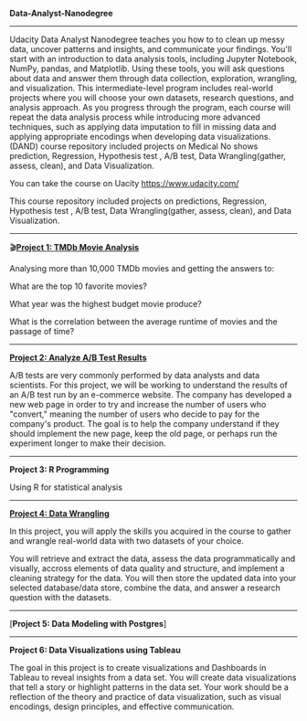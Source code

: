 **Data-Analyst-Nanodegree**

***
Udacity Data Analyst Nanodegree teaches you how to to clean up messy data, uncover patterns and insights, and communicate your findings. You'll start with an introduction to data analysis tools, including Jupyter Notebook, NumPy, pandas, and Matplotlib. Using these tools, you will ask questions about data and answer them through data collection, exploration, wrangling, and visualization. This intermediate-level program includes real-world projects where you will choose your own datasets, research questions, and analysis approach. As you progress through the program, each course will repeat the data analysis process while introducing
more advanced techniques, such as applying data imputation to fill in missing data and applying appropriate encodings when developing data visualizations.  (DAND) course repository included projects on Medical No shows prediction, Regression, Hypothesis test , A/B test, Data Wrangling(gather, assess, clean), and Data Visualization.

You can take the course on Uacity https://www.udacity.com/

This course repository included projects on predictions, Regression, Hypothesis test , A/B test, Data Wrangling(gather, assess, clean), and Data Visualization.

***

🎬[**Project 1: TMDb Movie Analysis**](https://github.com/NatoshaM/Udacity-Data-Analyst-Nanodegree/blob/main/Project%201%20_TMDb%20Movie%20Data%20Analysis/Investigate_a_Dataset.ipynb)

Analysing more than 10,000 TMDb movies and getting the answers to: 

What are the top 10 favorite movies? 

What year was the highest budget movie produce? 

What is the correlation between the average runtime of movies and the passage of time?

***

[**Project 2: Analyze A/B Test Results**](https://github.com/NatoshaM/Udacity-Data-Analyst-Nanodegree/blob/main/Project%202_%20AB%20Testing/Analyze_ab_test_results_notebook_new.ipynb)

A/B tests are very commonly performed by data analysts and data scientists. For this project, we will be working to understand the results of an A/B test run by an e-commerce website. The company has developed a new web page in order to try and increase the number of users who "convert," meaning the number of users who decide to pay for the company's product. The goal is to  help the company understand if they should implement the new page, keep the old page, or perhaps run the experiment longer to make their decision.


***

**Project 3: R Programming**

Using R for statistical analysis

***

[**Project 4: Data Wrangling**](https://github.com/NatoshaM/Udacity-Data-Analyst-Nanodegree/blob/main/Project%204_Data%20Wrangling/Data_Wrangling_Project_Template.ipynb)

In this project, you will apply the skills you acquired in the course to gather and wrangle real-world data with two datasets of your choice.

You will retrieve and extract the data, assess the data programmatically and visually, accross elements of data quality and structure, and implement a cleaning strategy for the data. You will then store the updated data into your selected database/data store, combine the data, and answer a research question with the datasets.

***

[**Project 5: Data Modeling with Postgres**]

***

**Project 6: Data Visualizations using Tableau**

The goal in this project is to create visualizations and Dashboards in Tableau to reveal insights from a data set. You will create data visualizations that tell a story or highlight patterns in the data set. Your work should be a reflection of the theory and practice of data visualization, such as visual encodings, design principles, and effective communication.
